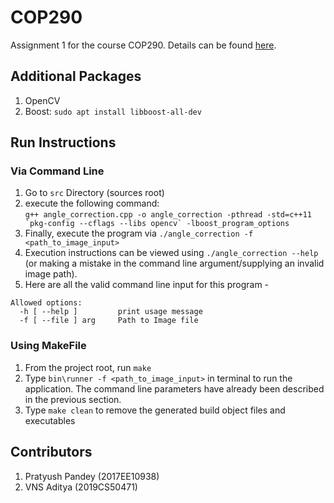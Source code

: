 # COP290
Assignment 1 for the course COP290. Details can be found [here](https://www.cse.iitd.ac.in/~rijurekha/cop290_2021.html).

## Additional Packages

1. OpenCV
2. Boost: `sudo apt install libboost-all-dev`

## Run Instructions
### Via Command Line
1. Go to `src` Directory (sources root)
2. execute the following command:  
```g++ angle_correction.cpp -o angle_correction -pthread -std=c++11 `pkg-config --cflags --libs opencv` -lboost_program_options```
3. Finally, execute the program via `./angle_correction -f <path_to_image_input>`
4. Execution instructions can be viewed using `./angle_correction --help` (or making a mistake in the command line argument/supplying an invalid image path).
5. Here are all the valid command line input for this program -
```
Allowed options:
  -h [ --help ]         print usage message
  -f [ --file ] arg     Path to Image file
``` 

### Using MakeFile
1. From the project root, run `make`
2. Type `bin\runner -f <path_to_image_input>` in terminal to run the application. The command line parameters have already been described in the previous section.
3. Type `make clean` to remove the generated build object files and executables

## Contributors
1. Pratyush Pandey (2017EE10938)
2. VNS Aditya (2019CS50471)